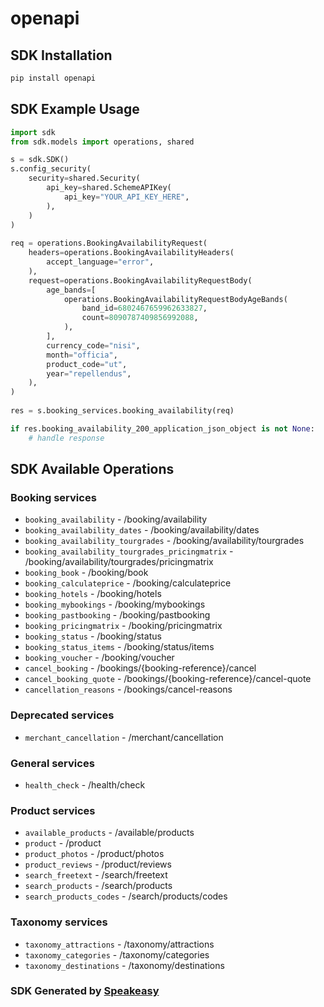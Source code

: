 # openapi

<!-- Start SDK Installation -->
## SDK Installation

```bash
pip install openapi
```
<!-- End SDK Installation -->

## SDK Example Usage
<!-- Start SDK Example Usage -->
```python
import sdk
from sdk.models import operations, shared

s = sdk.SDK()
s.config_security(
    security=shared.Security(
        api_key=shared.SchemeAPIKey(
            api_key="YOUR_API_KEY_HERE",
        ),
    )
)
    
req = operations.BookingAvailabilityRequest(
    headers=operations.BookingAvailabilityHeaders(
        accept_language="error",
    ),
    request=operations.BookingAvailabilityRequestBody(
        age_bands=[
            operations.BookingAvailabilityRequestBodyAgeBands(
                band_id=6802467659962633827,
                count=8090787409856992088,
            ),
        ],
        currency_code="nisi",
        month="officia",
        product_code="ut",
        year="repellendus",
    ),
)
    
res = s.booking_services.booking_availability(req)

if res.booking_availability_200_application_json_object is not None:
    # handle response
```
<!-- End SDK Example Usage -->

<!-- Start SDK Available Operations -->
## SDK Available Operations

### Booking services

* `booking_availability` - /booking/availability
* `booking_availability_dates` - /booking/availability/dates
* `booking_availability_tourgrades` - /booking/availability/tourgrades
* `booking_availability_tourgrades_pricingmatrix` - /booking/availability/tourgrades/pricingmatrix
* `booking_book` - /booking/book
* `booking_calculateprice` - /booking/calculateprice
* `booking_hotels` - /booking/hotels
* `booking_mybookings` - /booking/mybookings
* `booking_pastbooking` - /booking/pastbooking
* `booking_pricingmatrix` - /booking/pricingmatrix
* `booking_status` - /booking/status
* `booking_status_items` - /booking/status/items
* `booking_voucher` - /booking/voucher
* `cancel_booking` - /bookings/{booking-reference}/cancel
* `cancel_booking_quote` - /bookings/{booking-reference}/cancel-quote
* `cancellation_reasons` - /bookings/cancel-reasons

### Deprecated services

* `merchant_cancellation` - /merchant/cancellation

### General services

* `health_check` - /health/check

### Product services

* `available_products` - /available/products
* `product` - /product
* `product_photos` - /product/photos
* `product_reviews` - /product/reviews
* `search_freetext` - /search/freetext
* `search_products` - /search/products
* `search_products_codes` - /search/products/codes

### Taxonomy services

* `taxonomy_attractions` - /taxonomy/attractions
* `taxonomy_categories` - /taxonomy/categories
* `taxonomy_destinations` - /taxonomy/destinations

<!-- End SDK Available Operations -->

### SDK Generated by [Speakeasy](https://docs.speakeasyapi.dev/docs/using-speakeasy/client-sdks)
